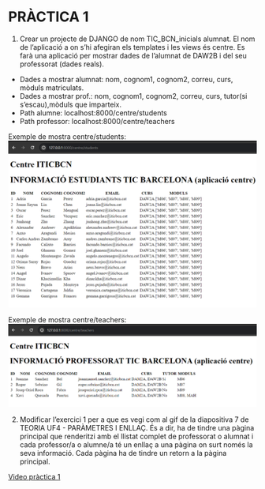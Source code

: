 # PRÀCTICA 1

1. Crear un projecte de DJANGO de nom TIC_BCN_inicials alumnat. El nom de l’aplicació a on s’hi afegiran els templates i les views és centre. Es farà una aplicació per mostrar dades de l’alumnat de DAW2B i del seu professorat (dades reals).


- Dades a mostrar alumnat: nom, cognom1, cognom2, correu, curs, mòduls matriculats.
- Dades a mostrar prof.: nom, cognom1, cognom2, correu, curs, tutor(si s’escau),mòduls que imparteix.
- Path alumne: localhost:8000/centre/students
- Path professor: localhost:8000/centre/teachers

Exemple de mostra centre/students:
![img_1.png](img_1.png)

Exemple de mostra centre/teachers:
![img.png](img.png)

2. Modificar l’exercici 1 per a que es vegi com al gif de la diapositiva 7 de TEORIA UF4 - PARÀMETRES I ENLLAÇ. És a dir, ha de tindre una pàgina principal que renderitzi amb el llistat complet de professorat o alumnat i cada professor/a o alumne/a té un enllaç a una pàgina on surt només la seva informació. Cada pàgina ha de tindre un retorn a la pàgina principal.

[Video pràctica 1](https://drive.google.com/file/d/18ZQu0F2-QNDcqpU3wWGG-XTVdXRpjFGz/view?usp=sharing)